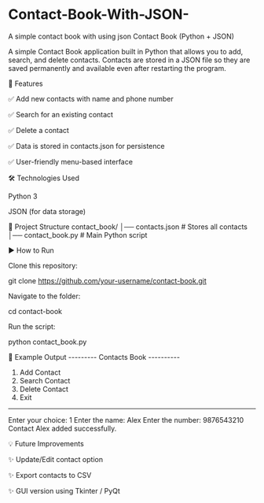 # Contact-Book-With-JSON-
A simple contact book with using json 
Contact Book (Python + JSON)

A simple Contact Book application built in Python that allows you to add, search, and delete contacts.
Contacts are stored in a JSON file so they are saved permanently and available even after restarting the program.

🚀 Features

✅ Add new contacts with name and phone number

✅ Search for an existing contact

✅ Delete a contact

✅ Data is stored in contacts.json for persistence

✅ User-friendly menu-based interface

🛠️ Technologies Used

Python 3

JSON (for data storage)

📂 Project Structure
contact_book/
│── contacts.json   # Stores all contacts
│── contact_book.py # Main Python script

▶️ How to Run

Clone this repository:

git clone https://github.com/your-username/contact-book.git


Navigate to the folder:

cd contact-book


Run the script:

python contact_book.py

📸 Example Output
--------- Contacts Book ----------
1. Add Contact
2. Search Contact
3. Delete Contact
4. Exit
---------------------------------
Enter your choice: 1
Enter the name: Alex
Enter the number: 9876543210
Contact Alex added successfully.

💡 Future Improvements

✨ Update/Edit contact option

✨ Export contacts to CSV

✨ GUI version using Tkinter / PyQt
